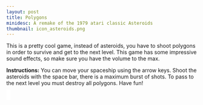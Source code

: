 ```yaml
---
layout: post
title: Polygons
minidesc: A remake of the 1979 atari classic Asteroids
thumbnail: icon_asteroids.png
---
```


This is a pretty cool game, instead of asteroids, you have to shoot polygons in order to survive and get to the next level.
This game has some impressive sound effects, so make sure you have the volume to the max.

**Instructions:**
You can move your spaceship using the arrow keys. Shoot the asteroids with the space bar, there is a maximum burst of shots.
To pass to the next level you must destroy all polygons. Have fun!

<canvas id="gc" width="800" height="600" style="border: 5px solid white;"></canvas>
<script src="/assets/js/asteroids.js"></script>

